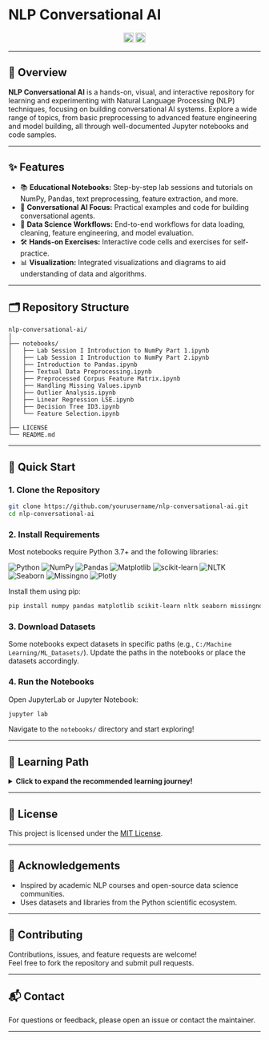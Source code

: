 # NLP Conversational AI

<p align="center">
  <img src="https://img.shields.io/badge/python-3.7+-blue.svg" alt="Python Version" height="20"/>
  <img src="https://img.shields.io/badge/license-MIT-green.svg" alt="License" height="20"/>
</p>



---

## 🚀 Overview

**NLP Conversational AI** is a hands-on, visual, and interactive repository for learning and experimenting with Natural Language Processing (NLP) techniques, focusing on building conversational AI systems. Explore a wide range of topics, from basic preprocessing to advanced feature engineering and model building, all through well-documented Jupyter notebooks and code samples.

---

## ✨ Features

- 📚 **Educational Notebooks:** Step-by-step lab sessions and tutorials on NumPy, Pandas, text preprocessing, feature extraction, and more.
- 🤖 **Conversational AI Focus:** Practical examples and code for building conversational agents.
- 🔬 **Data Science Workflows:** End-to-end workflows for data loading, cleaning, feature engineering, and model evaluation.
- 🛠️ **Hands-on Exercises:** Interactive code cells and exercises for self-practice.
- 📊 **Visualization:** Integrated visualizations and diagrams to aid understanding of data and algorithms.

---

## 🗂️ Repository Structure

```plaintext
nlp-conversational-ai/
│
├── notebooks/
│   ├── Lab Session I Introduction to NumPy Part 1.ipynb
│   ├── Lab Session I Introduction to NumPy Part 2.ipynb
│   ├── Introduction to Pandas.ipynb
│   ├── Textual Data Preprocessing.ipynb
│   ├── Preprocessed Corpus Feature Matrix.ipynb
│   ├── Handling Missing Values.ipynb
│   ├── Outlier Analysis.ipynb
│   ├── Linear Regression LSE.ipynb
│   ├── Decision Tree ID3.ipynb
│   └── Feature Selection.ipynb
│
├── LICENSE
└── README.md
```

---

## 🏁 Quick Start

### 1. Clone the Repository

```bash
git clone https://github.com/yourusername/nlp-conversational-ai.git
cd nlp-conversational-ai
```

### 2. Install Requirements

Most notebooks require Python 3.7+ and the following libraries:

![Python](https://img.shields.io/badge/-Python-3776AB?logo=python&logoColor=white)
![NumPy](https://img.shields.io/badge/-NumPy-013243?logo=numpy)
![Pandas](https://img.shields.io/badge/-Pandas-150458?logo=pandas)
![Matplotlib](https://img.shields.io/badge/-Matplotlib-11557c?logo=matplotlib)
![scikit-learn](https://img.shields.io/badge/-scikit--learn-f7931e?logo=scikit-learn&logoColor=white)
![NLTK](https://img.shields.io/badge/-NLTK-9C27B0?logo=nltk)
![Seaborn](https://img.shields.io/badge/-Seaborn-43b02a?logo=seaborn)
![Missingno](https://img.shields.io/badge/-missingno-00bcd4)
![Plotly](https://img.shields.io/badge/-Plotly-3f4f75?logo=plotly)

Install them using pip:

```bash
pip install numpy pandas matplotlib scikit-learn nltk seaborn missingno plotly
```

### 3. Download Datasets

Some notebooks expect datasets in specific paths (e.g., `C:/Machine Learning/ML_Datasets/`). Update the paths in the notebooks or place the datasets accordingly.

### 4. Run the Notebooks

Open JupyterLab or Jupyter Notebook:

```bash
jupyter lab
```

Navigate to the `notebooks/` directory and start exploring!

---

## 🧭 Learning Path

<details>
<summary><strong>Click to expand the recommended learning journey!</strong></summary>

1. <img src="https://img.icons8.com/color/48/000000/numpy.png" width="20"/> **NumPy & Pandas:**  
   Start with the basics of numerical and tabular data manipulation.

2. <img src="https://img.icons8.com/color/48/000000/text.png" width="20"/> **Text Preprocessing:**  
   Learn how to clean and prepare text data for NLP tasks.

3. <img src="https://img.icons8.com/color/48/000000/feature-extraction.png" width="20"/> **Feature Engineering:**  
   Explore methods to convert text into numerical features (TDM, TF-IDF, etc.).

4. <img src="https://img.icons8.com/color/48/000000/artificial-intelligence.png" width="20"/> **Modeling:**  
   Apply machine learning models for classification, regression, and conversational AI.

5. <img src="https://img.icons8.com/color/48/000000/experimental-data.png" width="20"/> **Advanced Topics:**  
   Outlier analysis, feature selection, and more.

</details>

---

## 📜 License

This project is licensed under the [MIT License](LICENSE).

---

## 🙏 Acknowledgements

- Inspired by academic NLP courses and open-source data science communities.
- Uses datasets and libraries from the Python scientific ecosystem.

---

## 🤝 Contributing

Contributions, issues, and feature requests are welcome!  
Feel free to fork the repository and submit pull requests.

---

## 📬 Contact

For questions or feedback, please open an issue or contact the maintainer.

---